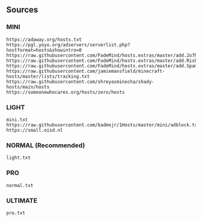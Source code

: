 ## Sources

### MINI

```
https://adaway.org/hosts.txt
https://pgl.yoyo.org/adservers/serverlist.php?hostformat=hosts&showintro=0
https://raw.githubusercontent.com/FadeMind/hosts.extras/master/add.2o7Net/hosts
https://raw.githubusercontent.com/FadeMind/hosts.extras/master/add.Risk/hosts
https://raw.githubusercontent.com/FadeMind/hosts.extras/master/add.Spam/hosts
https://raw.githubusercontent.com/jamiemansfield/minecraft-hosts/master/lists/tracking.txt
https://raw.githubusercontent.com/shreyasminocha/shady-hosts/main/hosts
https://someonewhocares.org/hosts/zero/hosts
```

### LIGHT

```
mini.txt
https://raw.githubusercontent.com/badmojr/1Hosts/master/mini/adblock.txt
https://small.oisd.nl
```


### NORMAL (Recommended)

```
light.txt
```

### PRO

```
normal.txt
```

### ULTIMATE

```
pro.txt
```
